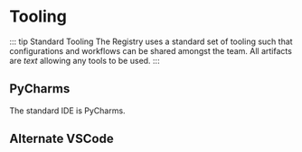 # Tooling

::: tip Standard Tooling
The Registry uses a standard set of tooling such that configurations and workflows can be shared amongst the team. All artifacts are _text_ allowing any tools to be used.
:::

## PyCharms

The standard IDE is PyCharms.

## Alternate VSCode
